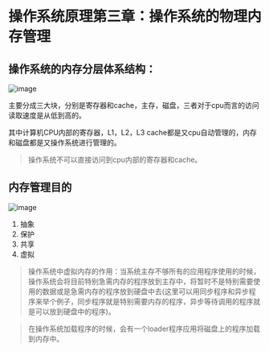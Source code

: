 # 操作系统原理第三章：操作系统的物理内存管理
## 操作系统的内存分层体系结构：
![image](https://user-images.githubusercontent.com/57695072/126886505-f25537b1-cedc-4dba-87ac-8af1aea608c2.png)

主要分成三大块，分别是寄存器和cache，主存，磁盘，三者对于cpu而言的访问读取速度是从低到高的。

其中计算机CPU内部的寄存器，L1，L2，L3 cache都是又cpu自动管理的，内存和磁盘都是又操作系统进行管理的。

> 操作系统不可以直接访问到cpu内部的寄存器和cache。

## 内存管理目的

![image](https://user-images.githubusercontent.com/57695072/126886504-91328f53-61ac-47ed-86ac-a011bea5f074.png)

1. 抽象
2. 保护
3. 共享
4. 虚拟

> 操作系统中虚拟内存的作用：当系统主存不够所有的应用程序使用的时候，操作系统会将目前特别急需内存的程序放到主存中，将暂时不是特别需要使用的数据或是急需内存的程序放到硬盘中去(这里可以用同步程序和异步程序来举个例子，同步程序就是特别需要内存的程序，异步等待调用的程序就是可以放到硬盘中的程序)。

> 在操作系统加载程序的时候，会有一个loader程序应用将磁盘上的程序加载到内存中。
